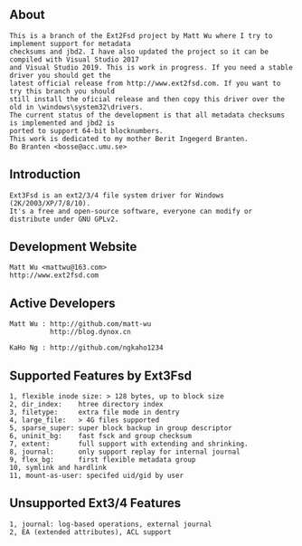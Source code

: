 
About
-----

    This is a branch of the Ext2Fsd project by Matt Wu where I try to implement support for metadata
    checksums and jbd2. I have also updated the project so it can be compiled with Visual Studio 2017
    and Visual Studio 2019. This is work in progress. If you need a stable driver you should get the
    latest official release from http://www.ext2fsd.com. If you want to try this branch you should
    still install the oficial release and then copy this driver over the old in \windows\system32\drivers.
    The current status of the development is that all metadata checksums is implemented and jbd2 is
    ported to support 64-bit blocknumbers.
    This work is dedicated to my mother Berit Ingegerd Branten.
    Bo Branten <bosse@acc.umu.se>


Introduction
------------

    Ext3Fsd is an ext2/3/4 file system driver for Windows (2K/2003/XP/7/8/10).
    It's a free and open-source software, everyone can modify or distribute under GNU GPLv2.

    
Development Website
-------------------

    Matt Wu <mattwu@163.com>
    http://www.ext2fsd.com


Active Developers
-----------------

    Matt Wu : http://github.com/matt-wu
              http://blog.dynox.cn

    KaHo Ng : http://github.com/ngkaho1234


Supported Features by Ext3Fsd
-----------------------------

    1, flexible inode size: > 128 bytes, up to block size
    2, dir_index:    htree directory index
    3, filetype:     extra file mode in dentry
    4, large_file:   > 4G files supported
    5, sparse_super: super block backup in group descriptor
    6, uninit_bg:    fast fsck and group checksum
    7, extent:       full support with extending and shrinking.
    8, journal:      only support replay for internal journal
    9, flex_bg:      first flexible metadata group
    10, symlink and hardlink
    11, mount-as-user: specifed uid/gid by user


Unsupported Ext3/4 Features
---------------------------

    1, journal: log-based operations, external journal
    2, EA (extended attributes), ACL support
